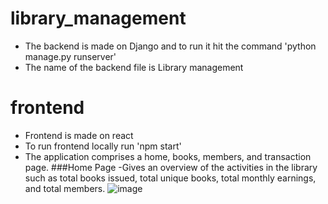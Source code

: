 # library_management
- The backend is made on Django and to run it hit the command 'python manage.py runserver'
- The name of the backend file is Library management
# frontend
- Frontend is made on react
- To run frontend locally run 'npm start'
- The application comprises a home, books, members, and transaction page.
   ###Home Page
   -Gives an overview of the activities in the library such as total books issued, total unique books, total monthly earnings, and total members.
  ![image](https://github.com/Pawan608/library_management/assets/88907174/63a422c2-b5d9-41b0-a2f1-aaedcc9a4c68)

  
